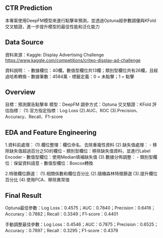 ## CTR Prediction
本專案使用DeepFM模型來進行點擊率預測，並透過Optuna超參數調優與KFold交叉驗證，進一步提升模型的最佳性能和泛化能力

## Data Source
資料來源：Kaggle: Display Advertising Challenge
https://www.kaggle.com/competitions/criteo-display-ad-challenge

資料說明：
    - 數據欄位：40欄，數值型欄位共13欄；類別型欄位共有26欄，且經過哈希轉換
    - 數據筆數：4584萬
    - 標籤定義：0 = 未點擊；1 = 點擊

## Overview
目標：預測廣告點擊率
模型：DeepFM
調參方式：Optuna
交叉驗證：KFold
評估指標：
    (1).官方指定指標：Log Loss
    (2).AUC、ROC
    (3).Precision、Accuracy、Recall、F1-score

## EDA and Feature Engineering
1.資料前處理：
    (1).欄位整理：欄位命名、去除重複性資料
    (2).缺失值處理：
        - 移除缺失值超過百分之50的欄位
        - 類別型欄位：移除缺失值資料，並進行Label Encoder
        - 數值型欄位：使用Median填補缺失值
    (3).數據分佈調整：
        - 類別型欄位：保留資料語意
        - 數值型欄位：Boxcox轉換

2.特徵欄位篩選：
    (1).相關係數和欄位百分比
    (2).隨機森林特徵篩選
    (3).提升欄位百分比
    (4).使用PCA、移除異常值

## Final Result
Optuna最佳參數：Log Loss：0.4575；AUC：0.7840；Precision：0.6416；Accuracy：0.7882；Recall：0.3349；F1-score：0.4401

手動調整最佳參數：Log Loss：0.4546；AUC：0.7875；Precision：0.6525；Accuracy：0.7897；Recall：0.3295；F1-score：0.4379